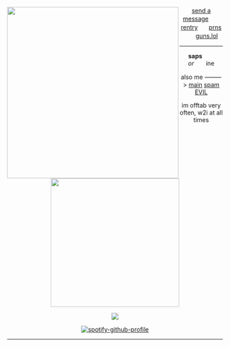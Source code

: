 <div align="center">


  <a href="https://x.com/kawgetsu/status/1962908055957602729/photo"><img src="https://i.postimg.cc/DfMmR4Lw/image.png" width="400" height="auto" align="left"></img></a>

[send a message](https://seildirect.atabook.org/)ㅤㅤ[rentry](https://rentry.co/SAPARATAH)ㅤㅤ[prns](https://en.pronouns.page/@directory)ㅤㅤ[guns.lol](https://guns.lol/seildirectory)

---
**saps**  *or*  ine

also me ⸻> [main](https://github.com/seildirector) [spam](https://github.com/ruleroftheria) [EVIL](https://github.com/nezoshokii)

im offtab very often,  w2i at all times
<p align="center">
    <img width="300" src="" alt="">
</p>

<img src="https://komarev.com/ghpvc/?username=2-time&label= ISLAND2 &color=ffffff&style=water" align="center"> 

[![spotify-github-profile](https://spotify-github-profile.kittinanx.com/api/view?uid=kwmho0p2lbotdgf6hwhi8nt3f&cover_image=true&theme=natemoo-re&show_offline=false&background_color=121212&interchange=false&bar_color=4d4d4d&bar_color_cover=false)](https://spotify-github-profile.kittinanx.com/api/view?uid=kwmho0p2lbotdgf6hwhi8nt3f&redirect=true)

---
